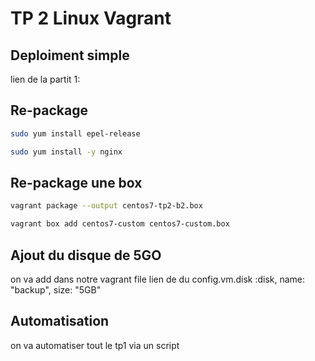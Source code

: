 # TP 2 Linux Vagrant

## Deploiment simple

lien de la partit 1:

## Re-package

```bash 
sudo yum install epel-release
```
```bash
sudo yum install -y nginx
```
## Re-package une box 

```bash
vagrant package --output centos7-tp2-b2.box
```
```bash
vagrant box add centos7-custom centos7-custom.box
```

## Ajout du disque de 5GO
on va add dans notre vagrant file 
lien de du 
config.vm.disk :disk, name: "backup", size: "5GB"


## Automatisation 

on va automatiser tout le tp1 via un script 

